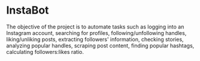 # InstaBot
The objective of the project is to automate tasks such as logging into an Instagram account, searching for profiles, following/unfollowing handles, liking/unliking posts, extracting followers' information, checking stories, analyzing popular handles, scraping post content, finding popular hashtags, calculating followers:likes ratio.
